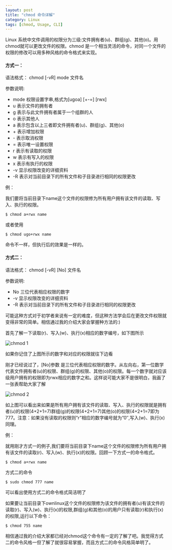 ```yaml
---
layout: post
title: "chmod 命令详解"
category: Linux
tags: [chmod, Usage, CLI]
---
```


Linux 系统中文件调用的权限分为三级:文件拥有者(u)、群组(g)、其他(o)。用chmod就可以更改文件的权限。chmod 是一个相当灵活的命令，对同一个文件的权限的修改可以用多种风格的命令格式来实现。

#### 方式一：

语法格式： chmod [-vR] mode 文件名

参数说明:

<!-- more -->

- mode 权限设置字串,格式为[ugoa] [+-=] [rwx]
- u 表示文件的拥有者
- g 表示与此文件拥有者属于一个组群的人
- o 表示其他人
- a 表示包含以上三者即文件拥有者(u)、群组(g)、其他(o)
- \+ 表示增加权限
- \- 表示取消权限
- = 表示唯一设置权限
- r 表示有读取的权限
- w 表示有写入的权限
- x 表示有执行的权限
- -v 显示权限改变的详细资料
- -R 表示对当前目录下的所有文件和子目录进行相同的权限更改

例：

我们要将当前目录下name这个文件的权限修为所有用户拥有该文件的读取、写入、执行的权限。

    $ chmod a+rwx name

或者使用

    $ chmod ugo+rwx name

命令不一样，但执行后的效果是一样的。

#### 方式二：

语法格式： chmod [-vR] [No] 文件名

参数说明:

- No 三位代表相应权限的数字
- -v 显示权限改变的详细资料
- -R 表示对当前目录下的所有文件和子目录进行相同的权限更改

可能这种方式对于初学者来说有一定的难度，但这种方法学会后在更改文件权限就变得非常的简单。相信通过我的介绍大家会掌握种方法的:)

首先了解一下读取(r)、写入(w)、执行(x)相应的数字编号，如下图所示

![chmod 1](//cdn.09hd.com/images/2011/08/chmod_1.jpg "chmod 1")

如果你记住了上图所示的数字和对应的权限就往下边看

刚才已经说过了，[No]参数 是三位代表相应权限的数字。从左向右，第一位数学代表文件拥有者(u)的权限、群组(g)的权限、其他(o)的权限。每一个数字就对应该级用户拥有的权限即为rwx相应的数字之和。这样说可能大家不是很明白，我画了一张表帮助大家了解

![chmod 2](//cdn.09hd.com/images/2011/08/chmod_2.jpg "chmod 2")

如上图可以看出来如果是所有用户拥有该文件的读取、写入、执行的权限就是拥有者(u)的权限(4+2+1=7)群组(g)的权限(4+2+1=7)其他(o)的权限(4+2+1=7即为777。注意：如果没有读取的权限则”r”相应的数字编号就为”0″,写入(w)、执行(x)同理。

例：

就用刚才方式一的例子,我们要将当前目录下name这个文件的权限修为所有用户拥有该文件的读取(r)、写入(w)、执行(x)的权限。回顾一下方式一的命令格式。

    $ chmod a+rwx name

方式二的命令

    $ sudo chmod 777 name

可以看出使用方式二的命令格式简洁明了

如果要让当前目录下ownlinux这个文件的权限修为该文件的拥有者(u)有该文件的读取(r)、写入(w)、执行(x)的权限,群组(g)和其他(o)的用户只有读取(r)和执行(x)的权限,运行以下命令：

    $ chmod 755 name

相信通过我的介绍大家都已经对chmod这个命令有一定的了解了吧。我觉得方式二的命令风格一但了解了就很容易掌握，而且方式二的命令风格简单明了。
